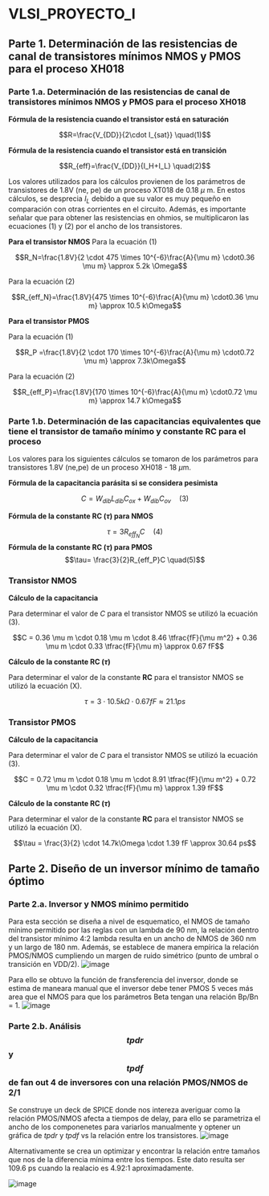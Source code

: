 # VLSI_PROYECTO_I

## Parte 1. Determinación de las resistencias de canal de transistores mínimos NMOS y PMOS para el proceso XH018

### Parte 1.a. Determinación de las resistencias de canal de transistores mínimos NMOS y PMOS para el proceso XH018

**Fórmula de la resistencia cuando el transistor está en saturación**

$$R=\frac{V_{DD}}{2\cdot I_{sat}} \quad(1)$$

**Fórmula de la resistencia cuando el transistor está en transición**

$$R_{eff}=\frac{V_{DD}}{I_H+I_L} \quad(2)$$

Los valores utilizados para los cálculos provienen de los parámetros de transistores de 1.8V (ne, pe) de un proceso XT018 de 0.18 $\mu$ m. En estos cálculos, se desprecia $I_L$​ debido a que su valor es muy pequeño en comparación con otras corrientes en el circuito. Además, es importante señalar que para obtener las resistencias en ohmios, se multiplicaron las ecuaciones (1) y (2) por el ancho de los transistores.

**Para el transistor NMOS**
Para la ecuación (1)

$$R_N=\frac{1.8V}{2 \cdot 475 \times 10^{-6}\frac{A}{\mu m} \cdot0.36 \mu m} \approx 5.2k \Omega$$

Para la ecuación (2)

$$R_{eff_N}=\frac{1.8V}{475 \times 10^{-6}\frac{A}{\mu m} \cdot0.36 \mu m} \approx 10.5 k\Omega$$

**Para el transistor PMOS**

Para la ecuación (1)

$$R_P =\frac{1.8V}{2 \cdot 170 \times 10^{-6}\frac{A}{\mu m} \cdot0.72 \mu m} \approx 7.3k\Omega$$

Para la ecuación (2)

$$R_{eff_P}=\frac{1.8V}{170 \times 10^{-6}\frac{A}{\mu m} \cdot0.72 \mu m} \approx 14.7 k\Omega$$

### Parte 1.b. Determinación de las capacitancias equivalentes que tiene el transistor de tamaño mínimo y constante RC para el proceso

Los valores para los siguientes cálculos se tomaron de los parámetros para transistores 1.8V (ne,pe) de un proceso XH018 - 18 $\mu$m.

**Fórmula de la capacitancia parásita si se considera pesimista**

$$C = W_{dib}L_{dib}C_{ox}+W_{dib}C_{ov} \quad(3)$$

**Fórmula de la constante RC ($\tau$) para NMOS**

$$\tau= 3R_{eff_N}C \quad(4)$$
**Fórmula de la constante RC ($\tau$) para PMOS**
$$\tau= \frac{3}{2}R_{eff_P}C \quad(5)$$


### Transistor NMOS

**Cálculo de la capacitancia**

Para determinar el valor de $C$ para el transistor NMOS se utilizó la ecuación (3).

$$C = 0.36 \mu m \cdot 0.18 \mu m \cdot 8.46 \tfrac{fF}{\mu m^2} + 0.36 \mu m \cdot 0.33 \tfrac{fF}{\mu m} \approx 0.67 fF$$

**Cálculo de la constante RC ($\tau$)**

Para determinar el valor de la constante **RC** para el transistor NMOS se utilizó la ecuación (X).

$$\tau = 3 \cdot 10.5k \Omega \cdot 0.67 fF \approx  21.1 ps$$

### Transistor PMOS

**Cálculo de la capacitancia**

Para determinar el valor de $C$ para el transistor NMOS se utilizó la ecuación (3).

$$C = 0.72 \mu m \cdot 0.18 \mu m \cdot 8.91 \tfrac{fF}{\mu m^2} + 0.72 \mu m \cdot 0.32 \tfrac{fF}{\mu m} \approx 1.39 fF$$

**Cálculo de la constante RC ($\tau$)**

Para determinar el valor de la constante **RC** para el transistor NMOS se utilizó la ecuación (X).

$$\tau = \frac{3}{2} \cdot 14.7k\Omega \cdot 1.39 fF \approx  30.64 ps$$

## Parte 2. Diseño de un inversor mínimo de tamaño óptimo

### Parte 2.a. Inversor y NMOS mínimo permitido
Para esta sección se diseña a nivel de esquematico, el NMOS de tamaño mínimo permitido por las reglas con un lambda de 90 nm, la relación dentro del transistor mínimo 4:2 lambda resulta en un ancho de NMOS de 360 nm y un largo de 180 nm. Además, se establece de manera empírica la relación PMOS/NMOS cumpliendo un margen de ruido simétrico (punto de umbral o transición en VDD/2).
![image](https://github.com/user-attachments/assets/3fb6f324-145c-4f9f-b6eb-1e99cec64ab5)

Para ello se obtuvo la función de fransferencia del inversor, donde se estima de maneara manual que el inversor debe tener PMOS 5 veces más area que el NMOS para que los parámetros Beta tengan una relación Bp/Bn = 1.
![image](https://github.com/user-attachments/assets/5a73812d-9a12-4e1a-8550-cc566db7d545)

### Parte 2.b. Análisis $$tpdr$$ y $$tpdf$$ de fan out 4 de inversores con una relación PMOS/NMOS de 2/1
Se construye un deck de SPICE donde nos intereza averiguar como la relación PMOS/NMOS afecta a tiempos de delay, para ello se parametriza el ancho de los componenetes para variarlos manualmente y optener un gráfica de $tpdr$
 y $tpdf$ vs la relación entre los transistores. 
 ![image](https://github.com/user-attachments/assets/2324b13a-5772-401a-ac23-73a75cb2bdd4)

 Alternativamente se crea un optimizar y encontrar la relación entre tamaños que nos de la diferencia mínima entre los tiempos. Este dato resulta ser 109.6 ps cuando la realacio es 4.92:1 aproximadamente.
 
 ![image](https://github.com/user-attachments/assets/8d981013-950f-4e54-a00d-b467505afa7f)

